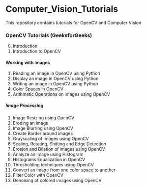 # Computer_Vision_Tutorials
This repository contains tutorials for OpenCV and Computer Vision

### OpenCV Tutorials (GeeksforGeeks)

00. Introduction
01. Introduction to OpenCV

#### Working with Images

01. Reading an image in OpenCV using Python
02. Display an image in OpenCV using Python
03. Writing an image in OpenCV using Python
04. Color Spaces in OpenCV
05. Arithmetic Operations on images using OpenCV

##### Image Processing

01. Image Resizing using OpenCV
02. Eroding an image
03. Image Blurring using OpenCV
04. Create Border around images
05. Grayscaling of images using OpenCV
06. Scaling, Rotating, Shifting and Edge Detection
07. Erosion and Dilation of images using OpenCV
08. Analyze an image using Histogram
09. Histograms Equalization in OpenCV
10. Thresholding techniques using OpenCV
11. Convert an image from one color space to another
12. Filter Color with OpenCV
13. Denoising of colored images using OpenCV